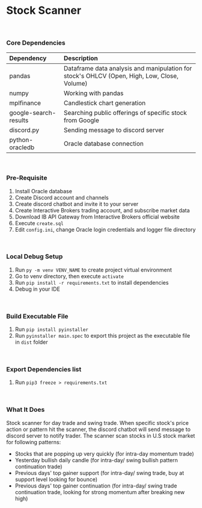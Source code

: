 # Stock Scanner

 <br />

### Core Dependencies
|Dependency|Description|
|:---------|:----------|
| pandas | Dataframe data analysis and manipulation for stock's OHLCV (Open, High, Low, Close, Volume)|
| numpy | Working with pandas |
| mplfinance | Candlestick chart generation |
| google-search-results | Searching public offerings of specific stock from Google |
| discord\.py | Sending message to discord server |
| python-oracledb | Oracle database connection | 

 <br />

### Pre-Requisite
1. Install Oracle database
2. Create Discord account and channels
3. Create discord chatbot and invite it to your server
4. Create Interactive Brokers trading account, and subscribe market data 
5. Download IB API Gateway from Interactive Brokers official website
6. Execute `create.sql`
7. Edit `config.ini`, change Oracle login credentials and logger file directory

 <br />

### Local Debug Setup

1. Run `py -m venv VENV_NAME` to create project virtual environment
2. Go to venv directory, then execute `activate`
3. Run `pip install -r requirements.txt` to install dependencies
4. Debug in your IDE

 <br />

### Build Executable File
1. Run `pip install pyinstaller`
2. Run `pyinstaller main.spec` to export this project as the executable file in `dist` folder 

<br />

### Export Dependencies list
1. Run `pip3 freeze > requirements.txt`

<br />

### What It Does
Stock scanner for day trade and swing trade. When specific stock's price action or pattern hit the scanner, the discord chatbot will send message to discord server to notify trader. The scanner scan stocks in U.S stock market for following patterns:

- Stocks that are popping up very quickly (for intra-day momentum trade)
- Yesterday bullish daily candle (for intra-day/ swing bullish pattern continuation trade)
- Previous days' top gainer support (for intra-day/ swing trade, buy at support level looking for bounce)
- Previous days' top gainer continuation (for intra-day/ swing trade continuation trade, looking for strong momentum after breaking new high)
<br />
